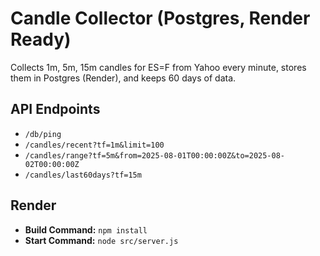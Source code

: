 # Candle Collector (Postgres, Render Ready)

Collects 1m, 5m, 15m candles for ES=F from Yahoo every minute, stores them in Postgres (Render), and keeps 60 days of data.

## API Endpoints
- `/db/ping`
- `/candles/recent?tf=1m&limit=100`
- `/candles/range?tf=5m&from=2025-08-01T00:00:00Z&to=2025-08-02T00:00:00Z`
- `/candles/last60days?tf=15m`

## Render
- **Build Command:** `npm install`
- **Start Command:** `node src/server.js`

